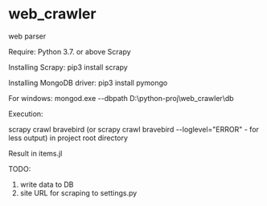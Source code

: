 # web_crawler
web parser

Require:
Python 3.7. or above
Scrapy

Installing Scrapy:
pip3 install scrapy

Installing MongoDB driver:
pip3 install pymongo

For windows:
mongod.exe --dbpath D:\python-proj\web_crawler\db

Execution:

scrapy crawl bravebird (or scrapy crawl bravebird --loglevel="ERROR" - for less output) in project root directory

Result in items.jl

TODO:
1. write data to DB
2. site URL for scraping to settings.py
